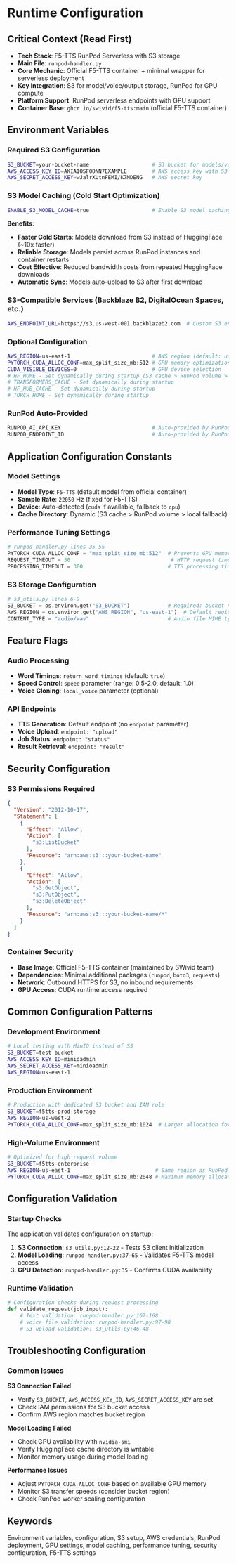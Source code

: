 # Runtime Configuration

## Critical Context (Read First)
- **Tech Stack**: F5-TTS RunPod Serverless with S3 storage
- **Main File**: `runpod-handler.py` 
- **Core Mechanic**: Official F5-TTS container + minimal wrapper for serverless deployment
- **Key Integration**: S3 for model/voice/output storage, RunPod for GPU compute
- **Platform Support**: RunPod serverless endpoints with GPU support
- **Container Base**: `ghcr.io/swivid/f5-tts:main` (official F5-TTS container)

## Environment Variables

### Required S3 Configuration
```bash
S3_BUCKET=your-bucket-name                    # S3 bucket for models/voices/outputs
AWS_ACCESS_KEY_ID=AKIAIOSFODNN7EXAMPLE        # AWS access key with S3 permissions  
AWS_SECRET_ACCESS_KEY=wJalrXUtnFEMI/K7MDENG   # AWS secret key
```

### S3 Model Caching (Cold Start Optimization)
```bash
ENABLE_S3_MODEL_CACHE=true                    # Enable S3 model caching (default: true)
```
**Benefits**: 
- **Faster Cold Starts**: Models download from S3 instead of HuggingFace (~10x faster)
- **Reliable Storage**: Models persist across RunPod instances and container restarts
- **Cost Effective**: Reduced bandwidth costs from repeated HuggingFace downloads
- **Automatic Sync**: Models auto-upload to S3 after first download

### S3-Compatible Services (Backblaze B2, DigitalOcean Spaces, etc.)
```bash
AWS_ENDPOINT_URL=https://s3.us-west-001.backblazeb2.com  # Custom S3 endpoint URL
```

### Optional Configuration  
```bash
AWS_REGION=us-east-1                          # AWS region (default: us-east-1)
PYTORCH_CUDA_ALLOC_CONF=max_split_size_mb:512 # GPU memory optimization
CUDA_VISIBLE_DEVICES=0                        # GPU device selection
# HF_HOME - Set dynamically during startup (S3 cache > RunPod volume > local)
# TRANSFORMERS_CACHE - Set dynamically during startup 
# HF_HUB_CACHE - Set dynamically during startup
# TORCH_HOME - Set dynamically during startup
```

### RunPod Auto-Provided
```bash
RUNPOD_AI_API_KEY                             # Auto-provided by RunPod
RUNPOD_ENDPOINT_ID                            # Auto-provided by RunPod  
```

## Application Configuration Constants

### Model Settings <!-- #model-config -->
- **Model Type**: `F5-TTS` (default model from official container)
- **Sample Rate**: `22050` Hz (fixed for F5-TTS)
- **Device**: Auto-detected (`cuda` if available, fallback to `cpu`)
- **Cache Directory**: Dynamic (S3 cache > RunPod volume > local fallback)

### Performance Tuning Settings <!-- #performance-config -->
```python
# runpod-handler.py lines 35-55
PYTORCH_CUDA_ALLOC_CONF = "max_split_size_mb:512"  # Prevents GPU memory fragmentation
REQUEST_TIMEOUT = 30                                # HTTP request timeout (seconds)
PROCESSING_TIMEOUT = 300                           # TTS processing timeout (seconds)
```

### S3 Storage Configuration <!-- #s3-config -->
```python
# s3_utils.py lines 6-9
S3_BUCKET = os.environ.get("S3_BUCKET")            # Required: bucket name
AWS_REGION = os.environ.get("AWS_REGION", "us-east-1")  # Default region
CONTENT_TYPE = "audio/wav"                         # Audio file MIME type
```

## Feature Flags

### Audio Processing <!-- #audio-flags -->
- **Word Timings**: `return_word_timings` (default: `true`)
- **Speed Control**: `speed` parameter (range: 0.5-2.0, default: 1.0)
- **Voice Cloning**: `local_voice` parameter (optional)

### API Endpoints <!-- #endpoint-flags -->
- **TTS Generation**: Default endpoint (no `endpoint` parameter)
- **Voice Upload**: `endpoint: "upload"`
- **Job Status**: `endpoint: "status"`  
- **Result Retrieval**: `endpoint: "result"`

## Security Configuration

### S3 Permissions Required <!-- #s3-permissions -->
```json
{
  "Version": "2012-10-17",
  "Statement": [
    {
      "Effect": "Allow",
      "Action": [
        "s3:ListBucket"
      ],
      "Resource": "arn:aws:s3:::your-bucket-name"
    },
    {
      "Effect": "Allow",
      "Action": [
        "s3:GetObject",
        "s3:PutObject",
        "s3:DeleteObject"
      ],
      "Resource": "arn:aws:s3:::your-bucket-name/*"
    }
  ]
}
```

### Container Security <!-- #container-security -->
- **Base Image**: Official F5-TTS container (maintained by SWivid team)
- **Dependencies**: Minimal additional packages (`runpod`, `boto3`, `requests`)
- **Network**: Outbound HTTPS for S3, no inbound requirements
- **GPU Access**: CUDA runtime access required

## Common Configuration Patterns

### Development Environment <!-- #dev-config -->
```bash
# Local testing with MinIO instead of S3
S3_BUCKET=test-bucket
AWS_ACCESS_KEY_ID=minioadmin
AWS_SECRET_ACCESS_KEY=minioadmin
AWS_REGION=us-east-1
```

### Production Environment <!-- #prod-config -->
```bash
# Production with dedicated S3 bucket and IAM role
S3_BUCKET=f5tts-prod-storage
AWS_REGION=us-west-2
PYTORCH_CUDA_ALLOC_CONF=max_split_size_mb:1024  # Larger allocation for production
```

### High-Volume Environment <!-- #high-volume-config -->
```bash
# Optimized for high request volume
S3_BUCKET=f5tts-enterprise
AWS_REGION=us-east-1                           # Same region as RunPod for lower latency
PYTORCH_CUDA_ALLOC_CONF=max_split_size_mb:2048 # Maximum memory allocation
```

## Configuration Validation

### Startup Checks <!-- #startup-validation -->
The application validates configuration on startup:

1. **S3 Connection**: `s3_utils.py:12-22` - Tests S3 client initialization
2. **Model Loading**: `runpod-handler.py:37-65` - Validates F5-TTS model access  
3. **GPU Detection**: `runpod-handler.py:35` - Confirms CUDA availability

### Runtime Validation <!-- #runtime-validation -->
```python
# Configuration checks during request processing
def validate_request(job_input):
    # Text validation: runpod-handler.py:167-168
    # Voice file validation: runpod-handler.py:97-98  
    # S3 upload validation: s3_utils.py:46-48
```

## Troubleshooting Configuration

### Common Issues <!-- #config-troubleshooting -->

**S3 Connection Failed**
- Verify `S3_BUCKET`, `AWS_ACCESS_KEY_ID`, `AWS_SECRET_ACCESS_KEY` are set
- Check IAM permissions for S3 bucket access
- Confirm AWS region matches bucket region

**Model Loading Failed**  
- Check GPU availability with `nvidia-smi`  
- Verify HuggingFace cache directory is writable
- Monitor memory usage during model loading

**Performance Issues**
- Adjust `PYTORCH_CUDA_ALLOC_CONF` based on available GPU memory
- Monitor S3 transfer speeds (consider bucket region)
- Check RunPod worker scaling configuration

## Keywords <!-- #keywords -->
Environment variables, configuration, S3 setup, AWS credentials, RunPod deployment, GPU settings, model caching, performance tuning, security configuration, F5-TTS settings